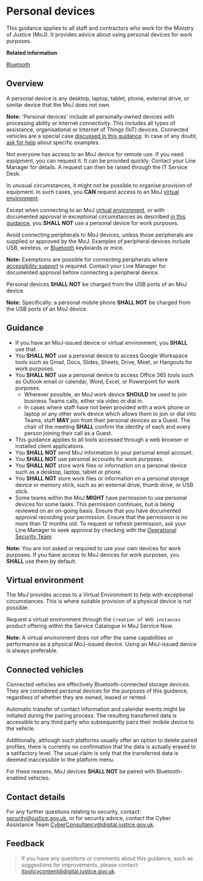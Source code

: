 # Personal devices

This guidance applies to all staff and contractors who work for the Ministry of Justice \(MoJ\). It provides advice about using personal devices for work purposes.

**Related information**  


[Bluetooth](bluetooth.md)

## Overview

A personal device is any desktop, laptop, tablet, phone, external drive, or similar device that the MoJ does not own.

**Note:** 'Personal devices' include all personally-owned devices with processing ability or Internet connectivity. This includes all types of assistance, organisational or Internet of Things \(IoT\) devices. Connected vehicles are a special case [discussed in this guidance](#connected-vehicles). In case of any doubt, [ask for help](#contact-details) about specific examples.

Not everyone has access to an MoJ device for remote use. If you need equipment, you can request it. It can be provided quickly. Contact your Line Manager for details. A request can then be raised through the IT Service Desk.

In unusual circumstances, it might not be possible to organise provision of equipment. In such cases, you **CAN** request access to an MoJ [virtual environment](#virtual-environment).

Except when connecting to an MoJ [virtual environment](#virtual-environment), or with documented approval in exceptional circumstances as described [in this guidance](#guidance), you **SHALL NOT** use a personal device for work purposes.

Avoid connecting peripherals to MoJ devices, unless those peripherals are supplied or approved by the MoJ. Examples of peripheral devices include USB, wireless, or [Bluetooth](bluetooth.md) keyboards or mice.

**Note:** Exemptions are possible for connecting peripherals where [accessibility support](bluetooth.md#accessibility) is required. Contact your Line Manager for documented approval before connecting a peripheral device.

Personal devices **SHALL NOT** be charged from the USB ports of an MoJ device.

**Note:** Specifically: a personal mobile phone **SHALL NOT** be charged from the USB ports of an MoJ device.

## Guidance

-   If you have an MoJ-issued device or virtual environment, you **SHALL** use that.
-   You **SHALL NOT** use a personal device to access Google Workspace tools such as Gmail, Docs, Slides, Sheets, Drive, Meet, or Hangouts for work purposes.
-   You **SHALL NOT** use a personal device to access Office 365 tools such as Outlook email or calendar, Word, Excel, or Powerpoint for work purposes.
    -   Wherever possible, an MoJ work device **SHOULD** be used to join business Teams calls, either via video or dial in.
    -   In cases where staff have not been provided with a work phone or laptop or any other work device which allows them to join or dial into Teams, staff **MAY** join from their personal devices as a Guest. The chair of the meeting **SHALL** confirm the identity of each and every person joining their call as a Guest.
-   This guidance applies to all tools accessed through a web browser or installed client applications.
-   You **SHALL NOT** send MoJ information to your personal email account.
-   You **SHALL NOT** use personal accounts for work purposes.
-   You **SHALL NOT** store work files or information on a personal device such as a desktop, laptop, tablet or phone.
-   You **SHALL NOT** store work files or information on a personal storage device or memory stick, such as an external drive, thumb drive, or USB stick.
-   Some teams within the MoJ **MIGHT** have permission to use personal devices for some tasks. This permission continues, but is being reviewed on an on-going basis. Ensure that you have documented approval recording your permission. Ensure that the permission is no more than 12 months old. To request or refresh permission, ask your Line Manager to seek approval by checking with the [Operational Security Team](mailto:OperationalSecurityTeam@justice.gov.uk).

**Note:** You are not asked or required to use your own devices for work purposes. If you have access to MoJ devices for work purposes, you **SHALL** use them by default.

## Virtual environment

The MoJ provides access to a Virtual Environment to help with exceptional circumstances. This is where suitable provision of a physical device is not possible.

Request a virtual environment through the `Creation of WVD instances` product offering within the Service Catalogue in MoJ Service Now.

**Note:** A virtual environment does not offer the same capabilities or performance as a physical MoJ-issued device. Using an MoJ-issued device is always preferable.

## Connected vehicles

Connected vehicles are effectively Bluetooth-connected storage devices. They are considered personal devices for the purposes of this guidance, regardless of whether they are owned, leased or rented.

Automatic transfer of contact information and calendar events might be initiated during the pairing process. The resulting transferred data is accessible to any third party who subsequently pairs their mobile device to the vehicle.

Additionally, although such platforms usually offer an option to delete paired profiles, there is currently no confirmation that the data is actually erased to a satifactory level. The usual claim is only that the transferred data is deemed inaccessible to the platform menu.

For these reasons, MoJ devices **SHALL NOT** be paired with Bluetooth-enabled vehicles.

## Contact details

For any further questions relating to security, contact: [security@justice.gov.uk](mailto:security@justice.gov.uk), or for security advice, contact the Cyber Assistance Team [CyberConsultancy@digital.justice.gov.uk](mailto:CyberConsultancy@digital.justice.gov.uk).

## Feedback

> If you have any questions or comments about this guidance, such as suggestions for improvements, please contact: [itpolicycontent@digital.justice.gov.uk](mailto:itpolicycontent@digital.justice.gov.uk).

